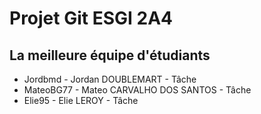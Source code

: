 # Projet Git ESGI 2A4

## La meilleure équipe d'étudiants

- Jordbmd - Jordan DOUBLEMART - Tâche 
- MateoBG77 - Mateo CARVALHO DOS SANTOS - Tâche 
- Elie95 - Elie LEROY - Tâche 
